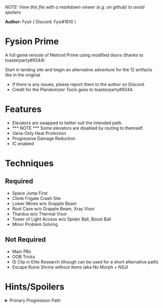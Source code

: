 *NOTE: View this file with a markdown viewer (e.g. on github) to avoid spoilers*

**Author:** Fysir ( Discord: Fysi#1610 )

# Fysion Prime
A full game reroute of Metroid Prime using modified doors (thanks to toasterparty#9244)

Start in landing site and begin an alternative adventure for the 12 artifacts like in the original

- If there is any issues, please report them to the author on Discord.
- Credit for the Plandomizer Tools goes to toasterparty#9244.

# Features
- Elevators are swapped to better suit the intended path.
- *** NOTE *** Some elevators are disabled by routing to themself.
- Varia-Only Heat Protection
- Progressive Damage Reduction
- IC enabled

# Techniques

## Required
- Space Jump First
- Climb Frigate Crash Site
- Lower Mines w/o Grapple Beam
- Root Cave w/o Grapple Beam, Xray Visor
- Thardus w/o Thermal Visor
- Tower of Light Access w/o Spider Ball, Boost Ball
- Minor Problem Solving

## Not Required
- Main PBs
- OOB Tricks
- IS Clip in Elite Research (though can be used for a short alternative path)
- Escape Ruine Shrine without items (aka No Morph + NSJ)

# Hints/Spoilers

<details>
  <summary>Primary Progression Path</summary>
    	Charge (Alcove)
	-*E*- Tallon Canyon <-> Main Plaza ( Tallon Overworld North <-> Chozo Ruins West )
	Missile (Hive Totem)
	Morph (Artifact Temple)
	-*E*- Sun Tower <-> Phendrana Shorelines ( Chozo Ruins North <-> Phendrana Drifts North )
	Space (Phendrana Canyon)
	Bombs (Tower of Light)
	Wave (Flhaaghra)
	Gravity (Arbor Chamber)
	Varia (Hydro Access Tunnel)
	-*E*- Lower Great Tree Hall <-> Main Quarry (Tallon Overworld South <-> Phazon Mines East )
	Boost (Main Quarry)
	-*E*- Upper Great Tree Hall <-> Monitoring Station ( Tallon Overworld South <-> Magmoor Caverns West )
	-*E*- Magmoor Workstation (Save Station) <-> Quarantine Cave ( Magmoor Caverns South <-> Phendrana Drifts South)
	Spider (Quarantine Cave)
	Ice (Gravity Chamber)
	Thermal (Observatory)
	Main Power Bomb (Chapel of the Elders)
	-*E*- Magmoor Workstation (Debris) <-> Reflecting Pool (Save Station) ( Magmoor Caverns South <-> Chozo Ruins South )
	Ice Spreader (Hall of Elders)
	X-Ray (Crossway)
	Wavebuster (Storage Depot B)
	Super (Elite Research)
	Plasma (Central Dynamo)
	Grapple (MQA)
	Phazon Suit (Elite Quarters)
	-*E*- Phazon Processing Center <-> Reflecting Pool (Great Tree Hall) ( Phazon Mines West <-> Chozo Ruins South )
	Flamethrower (Zoid)
	-*E*- Root Cave <-> Blazing Trail ( Tallon Overworld West <-> Magmoor Caverns North )
</details>


